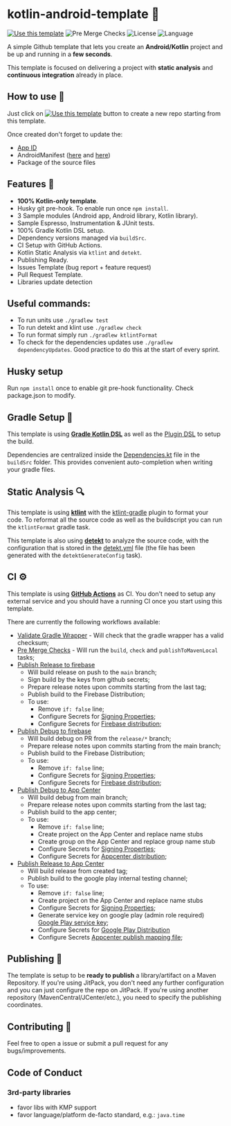 # kotlin-android-template 🤖

[![Use this template](https://img.shields.io/badge/from-kotlin--android--template-brightgreen?logo=dropbox)](https://github.com/corewillsoft/kotlin-android-template/generate) ![Pre Merge Checks](https://github.com/corewillsoft/kotlin-android-template/workflows/Pre%20Merge%20Checks/badge.svg)  ![License](https://img.shields.io/github/license/cortinico/kotlin-android-template.svg) ![Language](https://img.shields.io/github/languages/top/cortinico/kotlin-android-template?color=blue&logo=kotlin)

A simple Github template that lets you create an **Android/Kotlin** project and be up and running in a **few seconds**. 

This template is focused on delivering a project with **static analysis** and **continuous integration** already in place.

## How to use 👣

Just click on [![Use this template](https://img.shields.io/badge/-Use%20this%20template-brightgreen)](https://github.com/corewillsoft/kotlin-android-template/generate) button to create a new repo starting from this template.

Once created don't forget to update the:
- [App ID](buildSrc/src/main/java/Coordinates.kt)
- AndroidManifest ([here](app/src/main/AndroidManifest.xml) and [here](library-android/src/main/AndroidManifest.xml))
- Package of the source files

## Features 🎨

- **100% Kotlin-only template**.
- Husky git pre-hook. To enable run once `npm install`. 
- 3 Sample modules (Android app, Android library, Kotlin library).
- Sample Espresso, Instrumentation & JUnit tests.
- 100% Gradle Kotlin DSL setup.
- Dependency versions managed via `buildSrc`.
- CI Setup with GitHub Actions.
- Kotlin Static Analysis via `ktlint` and `detekt`.
- Publishing Ready.
- Issues Template (bug report + feature request)
- Pull Request Template.
- Libraries update detection

## Useful commands:
- To run units use `./gradlew test`
- To run detekt and klint use `./gradlew check`
- To run format simply run `./gradlew ktlintFormat`
- To check for the dependencies updates use `./gradlew dependencyUpdates`. Good practice to do this at the start of every sprint.

## Husky setup

Run `npm install` once to enable git pre-hook functionality. Check package.json to modify.

## Gradle Setup 🐘

This template is using [**Gradle Kotlin DSL**](https://docs.gradle.org/current/userguide/kotlin_dsl.html) as well as the [Plugin DSL](https://docs.gradle.org/current/userguide/plugins.html#sec:plugins_block) to setup the build.

Dependencies are centralized inside the [Dependencies.kt](buildSrc/src/main/java/Dependencies.kt) file in the `buildSrc` folder. This provides convenient auto-completion when writing your gradle files.

## Static Analysis 🔍

This template is using [**ktlint**](https://github.com/pinterest/ktlint) with the [ktlint-gradle](https://github.com/jlleitschuh/ktlint-gradle) plugin to format your code. To reformat all the source code as well as the buildscript you can run the `ktlintFormat` gradle task.

This template is also using [**detekt**](https://github.com/detekt/detekt) to analyze the source code, with the configuration that is stored in the [detekt.yml](quality/detekt/detekt.yml) file (the file has been generated with the `detektGenerateConfig` task).

## CI ⚙️

This template is using [**GitHub Actions**](https://github.com/corewillsoft/kotlin-android-template/actions) as CI. You don't need to setup any external service and you should have a running CI once you start using this template.

There are currently the following workflows available:
- [Validate Gradle Wrapper](.github/workflows/gradle-wrapper-validation.yml) - Will check that the gradle wrapper has a valid checksum;
- [Pre Merge Checks](.github/workflows/pre-merge.yaml) - Will run the `build`, `check` and `publishToMavenLocal` tasks;
- [Publish Release to firebase](.github/workflows/publish_release.yaml)
    - Will build release on push to the `main` branch;
    - Sign build by the keys from github secrets;
    - Prepare release notes upon commits starting from the last tag;
    - Publish build to the Firebase Distribution;
    - To use:
        - Remove `if: false` line;
        - Configure Secrets for [Signing Properties](https://github.com/r0adkll/sign-android-release);
        - Configure Secrets for [Firebase distribution](https://github.com/wzieba/Firebase-Distribution-Github-Action);
- [Publish Debug to firebase](.github/workflows/publish_debug.yaml)
    - Will build debug on PR from the `release/*` branch;
    - Prepare release notes upon commits starting from the main branch;
    - Publish build to the Firebase Distribution;
    - To use:
        - Remove `if: false` line;
        - Configure Secrets for [Signing Properties](https://github.com/r0adkll/sign-android-release);
        - Configure Secrets for [Firebase distribution](https://github.com/wzieba/Firebase-Distribution-Github-Action);
- [Publish Debug to App Center](.github/workflows/beta-to-testers-app-center.yaml)
    - Will build debug from main branch;
    - Prepare release notes upon commits starting from the last tag;
    - Publish build to the app center;
    - To use:
        - Remove `if: false` line;
        - Create project on the App Center and replace name stubs
        - Create group on the App Center and replace group name stub
        - Configure Secrets for [Signing Properties](https://github.com/r0adkll/sign-android-release);
        - Configure Secrets for [Appcenter distribution](https://github.com/wzieba/AppCenter-Github-Action);
- [Publish Release to App Center](.github/workflows/release-to-internal-google-play.yaml)
    - Will build release from created tag;
    - Publish build to the google play internal testing channel;
    - To use:
        - Remove `if: false` line;
        - Create project on the App Center and replace name stubs
        - Configure Secrets for [Signing Properties](https://github.com/r0adkll/sign-android-release);
        - Generate service key on google play (admin role required) [Google Play service key](https://corewillsoft.atlassian.net/wiki/spaces/XMP2GO/pages/556367875/Retrieve+google+play+API+service+account+json+and+grant+access);
        - Configure Secrets for [Google Play Distribution](https://github.com/r0adkll/upload-google-play)
        - Configure Secrets [Appcenter publish mapping file](https://github.com/wzieba/AppCenter-Github-Action);


## Publishing 🚀

The template is setup to be **ready to publish** a library/artifact on a Maven Repository. If you're using JitPack, you don't need any further configuration and you can just configure the repo on JitPack. If you're using another repository (MavenCentral/JCenter/etc.), you need to specify the publishing coordinates.

## Contributing 🤝

Feel free to open a issue or submit a pull request for any bugs/improvements.

## Code of Conduct

### 3rd-party libraries

- favor libs with KMP support
- favor language/platform de-facto standard, e.g.: `java.time`
